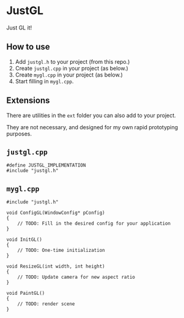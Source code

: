 # JustGL
Just GL it!

## How to use
1. Add `justgl.h` to your project (from this repo.)
2. Create `justgl.cpp` in your project (as below.)
3. Create `mygl.cpp` in your project (as below.)
4. Start filling in `mygl.cpp`.

## Extensions

There are utilities in the `ext` folder you can also add to your project.

They are not necessary, and designed for my own rapid prototyping purposes.

## `justgl.cpp`
    #define JUSTGL_IMPLEMENTATION
    #include "justgl.h"

## `mygl.cpp`
    #include "justgl.h"

    void ConfigGL(WindowConfig* pConfig)
    {
        // TODO: Fill in the desired config for your application
    }
    
    void InitGL()
    {
        // TODO: One-time initialization
    }
    
    void ResizeGL(int width, int height)
    {
        // TODO: Update camera for new aspect ratio
    }
    
    void PaintGL()
    {
        // TODO: render scene
    }
